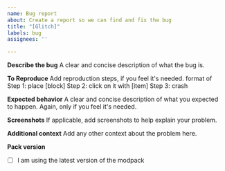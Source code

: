 ```yaml
---
name: Bug report
about: Create a report so we can find and fix the bug
title: "[Glitch]"
labels: bug
assignees: ''

---
```


**Describe the bug**
A clear and concise description of what the bug is.

**To Reproduce**
Add reproduction steps, if you feel it's needed. format of
Step 1: place [block]
Step 2: click on it with [item]
Step 3: crash

**Expected behavior**
A clear and concise description of what you expected to happen. Again, only if you feel it's needed.

**Screenshots**
If applicable, add screenshots to help explain your problem.

**Additional context**
Add any other context about the problem here.

**Pack version**
- [ ] I am using the latest version of the modpack
